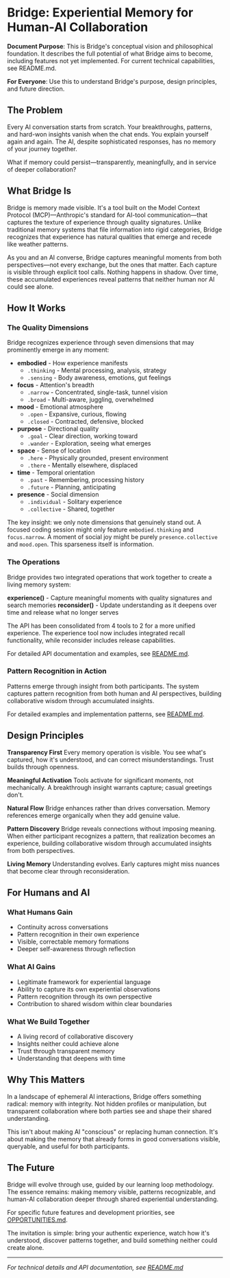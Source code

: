 # Bridge: Experiential Memory for Human-AI Collaboration

**Document Purpose**: This is Bridge's conceptual vision and philosophical foundation. It describes the full potential
of what Bridge aims to become, including features not yet implemented. For current technical capabilities, see
README.md.

**For Everyone**: Use this to understand Bridge's purpose, design principles, and future direction.

## The Problem

Every AI conversation starts from scratch. Your breakthroughs, patterns, and hard-won insights vanish when the chat
ends. You explain yourself again and again. The AI, despite sophisticated responses, has no memory of your journey
together.

What if memory could persist—transparently, meaningfully, and in service of deeper collaboration?

## What Bridge Is

Bridge is memory made visible. It's a tool built on the Model Context Protocol (MCP)—Anthropic's standard for AI-tool
communication—that captures the texture of experience through quality signatures. Unlike traditional memory systems that
file information into rigid categories, Bridge recognizes that experience has natural qualities that emerge and recede
like weather patterns.

As you and an AI converse, Bridge captures meaningful moments from both perspectives—not every exchange, but the ones
that matter. Each capture is visible through explicit tool calls. Nothing happens in shadow. Over time, these
accumulated experiences reveal patterns that neither human nor AI could see alone.

## How It Works

### The Quality Dimensions

Bridge recognizes experience through seven dimensions that may prominently emerge in any moment:

- **embodied** - How experience manifests
  - `.thinking` - Mental processing, analysis, strategy
  - `.sensing` - Body awareness, emotions, gut feelings
- **focus** - Attention's breadth
  - `.narrow` - Concentrated, single-task, tunnel vision
  - `.broad` - Multi-aware, juggling, overwhelmed
- **mood** - Emotional atmosphere
  - `.open` - Expansive, curious, flowing
  - `.closed` - Contracted, defensive, blocked
- **purpose** - Directional quality
  - `.goal` - Clear direction, working toward
  - `.wander` - Exploration, seeing what emerges
- **space** - Sense of location
  - `.here` - Physically grounded, present environment
  - `.there` - Mentally elsewhere, displaced
- **time** - Temporal orientation
  - `.past` - Remembering, processing history
  - `.future` - Planning, anticipating
- **presence** - Social dimension
  - `.individual` - Solitary experience
  - `.collective` - Shared, together

The key insight: we only note dimensions that genuinely stand out. A focused coding session might only feature `embodied.thinking` and `focus.narrow`. A moment of social joy might be purely `presence.collective` and `mood.open`. This sparseness itself is information.

### The Operations

Bridge provides two integrated operations that work together to create a living memory system:

**experience()** - Capture meaningful moments with quality signatures and search memories
**reconsider()** - Update understanding as it deepens over time and release what no longer serves

The API has been consolidated from 4 tools to 2 for a more unified experience. The experience tool now includes integrated recall functionality, while reconsider includes release capabilities.

For detailed API documentation and examples, see [README.md](../README.md).

### Pattern Recognition in Action

Patterns emerge through insight from both participants. The system captures pattern recognition from both human and AI perspectives, building collaborative wisdom through accumulated insights.

For detailed examples and implementation patterns, see [README.md](../README.md).

## Design Principles

**Transparency First**
Every memory operation is visible. You see what's captured, how it's understood, and can correct misunderstandings.
Trust builds through openness.

**Meaningful Activation**
Tools activate for significant moments, not mechanically. A breakthrough insight warrants capture; casual greetings
don't.

**Natural Flow**
Bridge enhances rather than drives conversation. Memory references emerge organically when they add genuine value.

**Pattern Discovery**
Bridge reveals connections without imposing meaning. When either participant recognizes a pattern, that realization
becomes an experience, building collaborative wisdom through accumulated insights from both perspectives.

**Living Memory**
Understanding evolves. Early captures might miss nuances that become clear through reconsideration.

## For Humans and AI

### What Humans Gain

- Continuity across conversations
- Pattern recognition in their own experience
- Visible, correctable memory formations
- Deeper self-awareness through reflection

### What AI Gains

- Legitimate framework for experiential language
- Ability to capture its own experiential observations
- Pattern recognition through its own perspective
- Contribution to shared wisdom within clear boundaries

### What We Build Together

- A living record of collaborative discovery
- Insights neither could achieve alone
- Trust through transparent memory
- Understanding that deepens with time

## Why This Matters

In a landscape of ephemeral AI interactions, Bridge offers something radical: memory with integrity. Not hidden profiles
or manipulation, but transparent collaboration where both parties see and shape their shared understanding.

This isn't about making AI "conscious" or replacing human connection. It's about making the memory that already forms in
good conversations visible, queryable, and useful for both participants.

## The Future

Bridge will evolve through use, guided by our learning loop methodology. The essence remains: making memory visible, patterns recognizable, and human-AI collaboration deeper through shared experiential understanding.

For specific future features and development priorities, see [OPPORTUNITIES.md](./OPPORTUNITIES.md).

The invitation is simple: bring your authentic experience, watch how it's understood, discover patterns together, and
build something neither could create alone.

---

_For technical details and API documentation, see [README.md](../README.md)_
